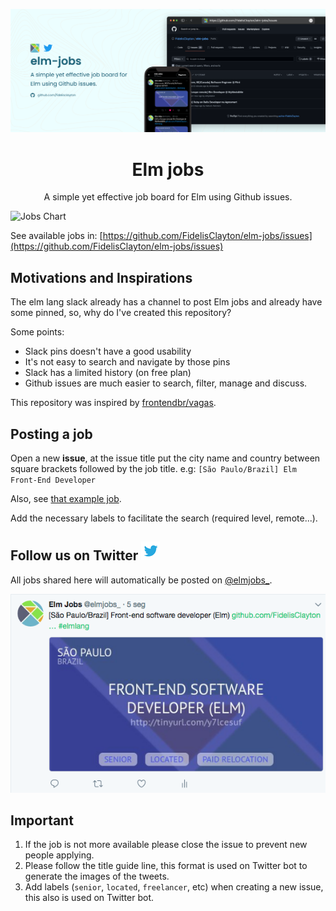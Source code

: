 ![elm-jobs](./.github/cover.png)

<h1 align="center">
  Elm jobs
</h1>

<p align="center">
  A simple yet effective job board for Elm using Github issues.
</p>

![Jobs Chart](https://res.cloudinary.com/djjyymdbn/image/upload/chart.png)

See available jobs in: [https://github.com/FidelisClayton/elm-jobs/issues](https://github.com/FidelisClayton/elm-jobs/issues)

## Motivations and Inspirations

The elm lang slack already has a channel to post Elm jobs and already have some pinned, so, why do I've created this repository?

Some points:

- Slack pins doesn't have a good usability
- It's not easy to search and navigate by those pins
- Slack has a limited history (on free plan)
- Github issues are much easier to search, filter, manage and discuss.

This repository was inspired by [frontendbr/vagas](https://github.com/frontendbr/vagas/issues).

## Posting a job

Open a new **issue**, at the issue title put the city name and country between square brackets followed by the job title.
e.g: `[São Paulo/Brazil] Elm Front-End Developer`

Also, see [that example job](https://github.com/FidelisClayton/elm-jobs/issues/1).

Add the necessary labels to facilitate the search (required level, remote...).

## Follow us on Twitter ![twitter-logo](images/twitter-icon.png)

All jobs shared here will automatically be posted on [@elmjobs\_](https://twitter.com/elmjobs_).

![Elm Jobs Twitter](images/twitter-elm-jobs.png)

## Important

1. If the job is not more available please close the issue to prevent new people applying.
2. Please follow the title guide line, this format is used on Twitter bot to generate the images of the tweets.
3. Add labels (`senior`, `located`, `freelancer`, etc) when creating a new issue, this also is used on Twitter bot.
